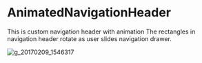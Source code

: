 # AnimatedNavigationHeader
This is custom navigation header with animation
The rectangles in navigation header rotate as user slides navigation drawer.


![g_20170209_1546317](https://cloud.githubusercontent.com/assets/13314984/22779557/4d241570-eee1-11e6-97f7-17e74e5bd28d.gif)
